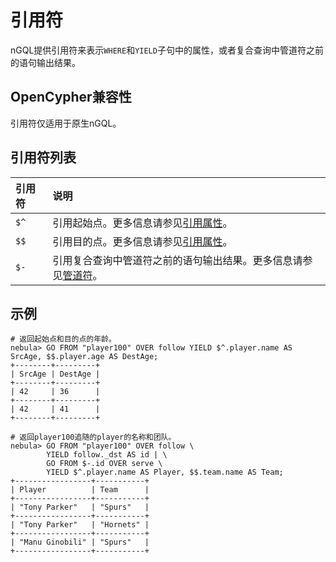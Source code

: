 # 引用符

nGQL提供引用符来表示`WHERE`和`YIELD`子句中的属性，或者复合查询中管道符之前的语句输出结果。

## OpenCypher兼容性

引用符仅适用于原生nGQL。

## 引用符列表

|引用符|说明|
|:---|:---|
|`$^`|引用起始点。更多信息请参见[引用属性](../4.variable-and-composite-queries/3.property-reference.md)。|
|`$$`|引用目的点。更多信息请参见[引用属性](../4.variable-and-composite-queries/3.property-reference.md)。|
|`$-`|引用复合查询中管道符之前的语句输出结果。更多信息请参见[管道符](4.pipe.md)。|

## 示例

```ngql
# 返回起始点和目的点的年龄。
nebula> GO FROM "player100" OVER follow YIELD $^.player.name AS SrcAge, $$.player.age AS DestAge;
+--------+---------+
| SrcAge | DestAge |
+--------+---------+
| 42     | 36      |
+--------+---------+
| 42     | 41      |
+--------+---------+

# 返回player100追随的player的名称和团队。
nebula> GO FROM "player100" OVER follow \
        YIELD follow._dst AS id | \
        GO FROM $-.id OVER serve \
        YIELD $^.player.name AS Player, $$.team.name AS Team;
+-----------------+-----------+
| Player          | Team      |
+-----------------+-----------+
| "Tony Parker"   | "Spurs"   |
+-----------------+-----------+
| "Tony Parker"   | "Hornets" |
+-----------------+-----------+
| "Manu Ginobili" | "Spurs"   |
+-----------------+-----------+
```